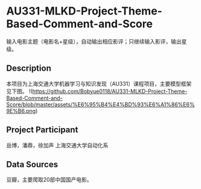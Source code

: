 # AU331-MLKD-Project-Theme-Based-Comment-and-Score
输入电影主题（电影名+星级），自动输出相应影评；只继续输入影评，输出星级。
## Description
本项目为上海交通大学机器学习与知识发现（AU331）课程项目，主要模型框架见下图。
!(https://github.com/Bobyue0118/AU331-MLKD-Project-Theme-Based-Comment-and-Score/blob/master/assets/%E6%95%B4%E4%BD%93%E6%A1%86%E6%9E%B6.png)




## Project Participant
岳博，潘鼎，徐加声 上海交通大学自动化系
## Data Sources
豆瓣，主要爬取20部中国国产电影。
